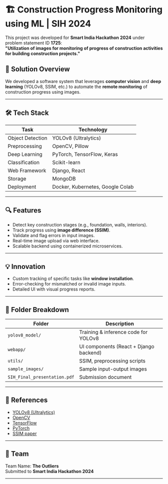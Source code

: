 # 🏗️ Construction Progress Monitoring using ML | SIH 2024

This project was developed for **Smart India Hackathon 2024** under problem statement ID **1725**:  
**"Utilization of images for monitoring of progress of construction activities for building construction projects."**

## 🚀 Solution Overview

We developed a software system that leverages **computer vision** and **deep learning** (YOLOv8, SSIM, etc.) to automate the **remote monitoring** of construction progress using images.

---

## 🛠️ Tech Stack

| Task | Technology |
|------|------------|
| Object Detection | YOLOv8 (Ultralytics) |
| Preprocessing | OpenCV, Pillow |
| Deep Learning | PyTorch, TensorFlow, Keras |
| Classification | Scikit-learn |
| Web Framework | Django, React |
| Storage | MongoDB |
| Deployment | Docker, Kubernetes, Google Colab |

---

## 🔍 Features

- Detect key construction stages (e.g., foundation, walls, interiors).
- Track progress using **image difference (SSIM)**.
- Validate and flag errors in input images.
- Real-time image upload via web interface.
- Scalable backend using containerized microservices.

---

## 💡 Innovation

- Custom tracking of specific tasks like **window installation**.
- Error-checking for mismatched or invalid image inputs.
- Detailed UI with visual progress reports.

---

## 📂 Folder Breakdown

| Folder | Description |
|--------|-------------|
| `yolov8_model/` | Training & inference code for YOLOv8 |
| `webapp/` | UI components (React + Django backend) |
| `utils/` | SSIM, preprocessing scripts |
| `sample_images/` | Sample input-output images |
| `SIH_Final_presentation.pdf` | Submission document |

---

## 🔗 References

- [YOLOv8 (Ultralytics)](https://github.com/ultralytics/ultralytics)
- [OpenCV](https://opencv.org/)
- [TensorFlow](https://www.tensorflow.org/)
- [PyTorch](https://pytorch.org/)
- [SSIM paper](https://en.wikipedia.org/wiki/Structural_similarity)

---

## 👥 Team

Team Name: **The Outliers**  
Submitted to **Smart India Hackathon 2024**

---

